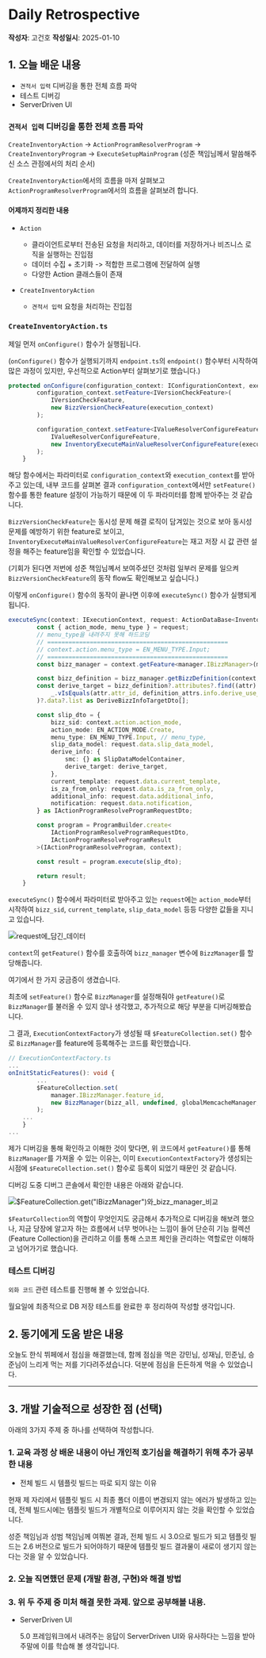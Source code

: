 # Daily Retrospective

**작성자**: 고건호
**작성일시**: 2025-01-10

## 1. 오늘 배운 내용

- `견적서 입력` 디버깅을 통한 전체 흐름 파악
- 테스트 디버깅
- ServerDriven UI

### `견적서 입력` 디버깅을 통한 전체 흐름 파악

`CreateInventoryAction` -> `ActionProgramResolverProgram` -> `CreateInventoryProgram` -> `ExecuteSetupMainProgram`
(성준 책임님께서 말씀해주신 소스 관점에서의 처리 순서)

`CreateInventoryAction`에서의 흐름을 마저 살펴보고 `ActionProgramResolverProgram`에서의 흐름을 살펴보려 합니다.

#### 어제까지 정리한 내용

- `Action`

  - 클라이언트로부터 전송된 요청을 처리하고, 데이터를 저장하거나 비즈니스 로직을 실행하는 진입점
  - 데이터 수집 + 초기화 -> 적합한 프로그램에 전달하여 실행
  - 다양한 Action 클래스들이 존재

- `CreateInventoryAction`

  - `견적서 입력` 요청을 처리하는 진입점

### `CreateInventoryAction.ts`

제일 먼저 `onConfigure()` 함수가 실행됩니다.

(`onConfigure()` 함수가 실행되기까지 `endpoint.ts`의 `endpoint()` 함수부터 시작하여 많은 과정이 있지만, 우선적으로 Action부터 살펴보기로 했습니다.)

```typescript
protected onConfigure(configuration_context: IConfigurationContext, execution_context: IExecutionContext): void {
		configuration_context.setFeature<IVersionCheckFeature>(
			IVersionCheckFeature,
			new BizzVersionCheckFeature(execution_context)
		);

		configuration_context.setFeature<IValueResolverConfigureFeature>(
			IValueResolverConfigureFeature,
			new InventoryExecuteMainValueResolverConfigureFeature(execution_context)
		);
	}
```

해당 함수에서는 파라미터로 `configuration_context`와 `execution_context`를 받아주고 있는데, 내부 코드를 살펴본 결과 `configuration_context`에서만 `setFeature()` 함수를 통한 feature 설정이 가능하기 때문에 이 두 파라미터를 함께 받아주는 것 같습니다.

`BizzVersionCheckFeature`는 동시성 문제 해결 로직이 담겨있는 것으로 보아 동시성 문제를 예방하기 위한 feature로 보이고, `InventoryExecuteMainValueResolverConfigureFeature`는 재고 저장 시 값 관련 설정을 해주는 feature임을 확인할 수 있었습니다.

(기회가 된다면 저번에 성준 책임님꼐서 보여주셨던 것처럼 일부러 문제를 일으켜 `BizzVersionCheckFeature`의 동작 flow도 확인해보고 싶습니다.)

이렇게 `onConfigure()` 함수의 동작이 끝나면 이후에 `executeSync()` 함수가 실행되게 됩니다.

```typescript
executeSync(context: IExecutionContext, request: ActionDataBase<InventoryRequestDto>): ExecuteSetupMainResultDto {
		const { action_mode, menu_type } = request;
		// menu_type을 내려주지 못해 하드코딩
		// ===================================================
		// context.action.menu_type = EN_MENU_TYPE.Input;
		// ===================================================
		const bizz_manager = context.getFeature<manager.IBizzManager>(manager.IBizzManager);

		const bizz_definition = bizz_manager.getBizzDefinition(context, context.action.bizz_sid);
		const derive_target = bizz_definition?.attributes?.find((attr) =>
			_.vIsEquals(attr.attr_id, definition_attrs.info.derive_use_info)
		)?.data?.list as DeriveBizzInfoTargetDto[];

		const slip_dto = {
			bizz_sid: context.action.action_mode,
			action_mode: EN_ACTION_MODE.Create,
			menu_type: EN_MENU_TYPE.Input, // menu_type,
			slip_data_model: request.data.slip_data_model,
			derive_info: {
				smc: {} as SlipDataModelContainer,
				derive_target: derive_target,
			},
			current_template: request.data.current_template,
			is_za_from_only: request.data.is_za_from_only,
			additional_info: request.data.additional_info,
			notification: request.data.notification,
		} as IActionProgramResolveProgramRequestDto;

		const program = ProgramBuilder.create<
			IActionProgramResolveProgramRequestDto,
			IActionProgramResolveProgramResult
		>(IActionProgramResolveProgram, context);

		const result = program.execute(slip_dto);

		return result;
	}
```

`executeSync()` 함수에서 파라미터로 받아주고 있는 `request`에는 `action_mode`부터 시작하여 `bizz_sid`, `current_template`, `slip_data_model` 등등 다양한 값들을 지니고 있습니다.

![`request`에_담긴_데이터](../ref/고건호_이미지/2025-01-10/2025-01-10_고건호_1.png)

`context`의 `getFeature()` 함수를 호출하여 `bizz_manager` 변수에 `BizzManager`를 할당해줍니다.

여기에서 한 가지 궁금증이 생겼습니다.

최초에 `setFeature()` 함수로 `BizzManager`를 설정해줘야 `getFeature()`로 `BizzManager`를 불러올 수 있지 않나 생각했고, 추가적으로 해당 부분을 디버깅해봤습니다.

그 결과, `ExecutionContextFactory`가 생성될 때 `$FeatureCollection.set()` 함수로 `BizzManager`를 feature에 등록해주는 코드를 확인했습니다.

```typescript
// ExecutionContextFactory.ts
...
onInitStaticFeatures(): void {
		...
		$FeatureCollection.set(
			manager.IBizzManager.feature_id,
			new BizzManager(bizz_all, undefined, globalMemcacheManager, dm_mgr, { bizz_manager_enable_cache: true })
		);
    ...
	}
...
```

제가 디버깅을 통해 확인하고 이해한 것이 맞다면, 위 코드에서 `getFeature()`를 통해 `BizzManager`를 가져올 수 있는 이유는, 이미 `ExecutionContextFactory`가 생성되는 시점에 `$FeatureCollection.set()` 함수로 등록이 되었기 때문인 것 같습니다.

디버깅 도중 디버그 콘솔에서 확인한 내용은 아래와 같습니다.

![`$FeatureCollection.get("IBizzManager")`와_`bizz_manager`_비교](../ref/고건호_이미지/2025-01-10/2025-01-10_고건호_2.png)

`$FeaturCollection`의 역할이 무엇인지도 궁금해서 추가적으로 디버깅을 해보려 했으나, 지금 당장에 알고자 하는 흐름에서 너무 벗어나는 느낌이 들어 단순히 기능 컬렉션(Feature Collection)을 관리하고 이를 통해 스코프 체인을 관리하는 역할로만 이해하고 넘어가기로 했습니다.

### 테스트 디버깅

`외화 코드` 관련 테스트를 진행해 볼 수 있었습니다.

월요일에 최종적으로 DB 저장 테스트를 완료한 후 정리하여 작성할 생각입니다.

## 2. 동기에게 도움 받은 내용

오늘도 한식 뷔페에서 점심을 해결했는데, 함께 점심을 먹은 강민님, 성재님, 민준님, 승준님이 느리게 먹는 저를 기다려주셨습니다. 덕분에 점심을 든든하게 먹을 수 있었습니다.

---

## 3. 개발 기술적으로 성장한 점 (선택)

아래의 3가지 주제 중 하나를 선택하여 작성합니다.

### 1. 교육 과정 상 배운 내용이 아닌 개인적 호기심을 해결하기 위해 추가 공부한 내용

- 전체 빌드 시 템플릿 빌드는 따로 되지 않는 이유

현재 제 자리에서 템플릿 빌드 시 최종 폴더 이름이 변경되지 않는 에러가 발생하고 있는데, 전체 빌드시에는 템플릿 빌드가 개별적으로 이루어지지 않는 것을 확인할 수 있었습니다.

성준 책임님과 성범 책임님께 여쭤본 결과, 전체 빌드 시 3.0으로 빌드가 되고 템플릿 빌드는 2.6 버전으로 빌드가 되어야하기 때문에 템플릿 빌드 결과물이 새로이 생기지 않는다는 것을 알 수 있었습니다.

### 2. 오늘 직면했던 문제 (개발 환경, 구현)와 해결 방법

### 3. 위 두 주제 중 미처 해결 못한 과제. 앞으로 공부해볼 내용.

- ServerDriven UI

  5.0 프레임워크에서 내려주는 응답이 ServerDriven UI와 유사하다는 느낌을 받아 주말에 이를 학습해 볼 생각입니다.
